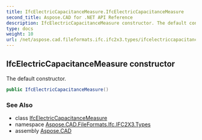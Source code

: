 ```yaml
---
title: IfcElectricCapacitanceMeasure.IfcElectricCapacitanceMeasure
second_title: Aspose.CAD for .NET API Reference
description: IfcElectricCapacitanceMeasure constructor. The default constructor
type: docs
weight: 10
url: /net/aspose.cad.fileformats.ifc.ifc2x3.types/ifcelectriccapacitancemeasure/ifcelectriccapacitancemeasure/
---
```

## IfcElectricCapacitanceMeasure constructor

The default constructor.

```csharp
public IfcElectricCapacitanceMeasure()
```

### See Also

* class [IfcElectricCapacitanceMeasure](../)
* namespace [Aspose.CAD.FileFormats.Ifc.IFC2X3.Types](../../ifcelectriccapacitancemeasure/)
* assembly [Aspose.CAD](../../../)



